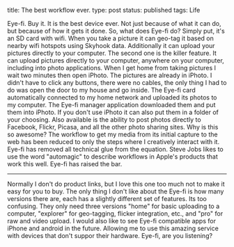 title: The best workflow ever.
type: post
status: published
tags: Life


Eye-fi. Buy it. It is the best device ever. Not just because of what it can do, but because of how it gets it done. So, what does Eye-fi do? Simply put, it's an SD card with wifi. When you take a picture it can geo-tag it based on nearby wifi hotspots using Skyhook data. Additionally it can upload your pictures directly to your computer. The second one is the killer feature. It can upload pictures directly to your computer, anywhere on your computer, including into photo applications. When I get home from taking pictures I wait two minutes then open iPhoto. The pictures are already in iPhoto. I didn't have to click any buttons, there were no cables, the only thing I had to do was open the door to my house and go inside. The Eye-fi card automatically connected to my home network and uploaded its photos to my computer. The Eye-fi manager application downloaded them and put them into iPhoto. If you don't use iPhoto it can also put them in a folder of your choosing. Also available is the ability to post photos directly to Facebook, Flickr, Picasa, and all the other photo sharing sites. Why is this so awesome? The workflow to get my media from its initial capture to the web has been reduced to only the steps where I creatively interact with it. Eye-fi has removed all technical glue from the equation. Steve Jobs likes to use the word "automagic" to describe workflows in Apple's products that work this well. Eye-fi has raised the bar. 

* * *

Normally I don't do product links, but I love this one too much not to make it easy for you to buy. The only thing I don't like about the Eye-fi is how many versions there are, each has a slightly different set of features. Its too confusing. They only need three versions "home" for basic uploading to a computer, "explorer" for geo-tagging, flicker integration, etc., and "pro" for raw and video upload. I would also like to see Eye-fi compatible apps for iPhone and android in the future. Allowing me to use this amazing service with devices that don't suppor their hardware. Eye-fi, are you listening? 
